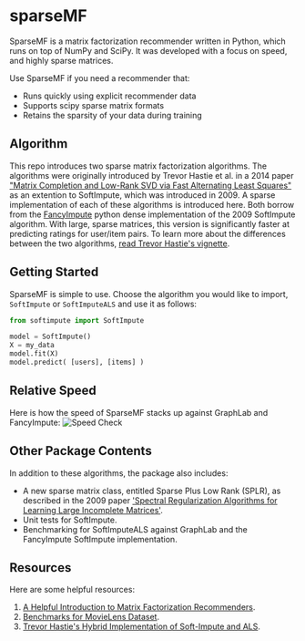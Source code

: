 # sparseMF

SparseMF is a matrix factorization recommender written in Python, which runs on top of NumPy and SciPy. It was developed with a focus on speed, and highly sparse matrices.

Use SparseMF if you need a recommender that:

* Runs quickly using explicit recommender data
* Supports scipy sparse matrix formats
* Retains the sparsity of your data during training
 
## Algorithm 
This repo introduces two sparse matrix factorization algorithms. The algorithms were originally introduced by Trevor Hastie et al. in a 2014 paper ["Matrix Completion and Low-Rank SVD via Fast Alternating Least Squares"](https://stanford.edu/~rezab/papers/fastals.pdf) as an extention to SoftImpute, which was introduced in 2009. A sparse implementation of each of these algorithms is introduced here. Both borrow from the [FancyImpute](https://github.com/hammerlab/fancyimpute/tree/master/fancyimpute) python dense implementation of the 2009 SoftImpute algorithm. With large, sparse matrices, this version is significantly faster at predicting ratings for user/item pairs. To learn more about the differences between the two algorithms, [read Trevor Hastie's vignette](https://web.stanford.edu/~hastie/swData/softImpute/vignette.html).

## Getting Started

SparseMF is simple to use. Choose the algorithm you would like to import, `SoftImpute` or `SoftImputeALS` and use it as follows:

```python
from softimpute import SoftImpute

model = SoftImpute()
X = my_data
model.fit(X)
model.predict( [users], [items] )
```

## Relative Speed

Here is how the speed of SparseMF stacks up against GraphLab and FancyImpute:
![Speed Check]('./imgs/speed_tests.png' "Speed Check")


## Other Package Contents

In addition to these algorithms, the package also includes:

* A new sparse matrix class, entitled Sparse Plus Low Rank (SPLR), as described in the 2009 paper ['Spectral Regularization Algorithms for Learning Large Incomplete Matrices'](https://web.stanford.edu/~hastie/Papers/mazumder10a.pdf).
* Unit tests for SoftImpute.
* Benchmarking for SoftImputeALS against GraphLab and the FancyImpute SoftImpute implementation.

## Resources

Here are some helpful resources:

1. [A Helpful Introduction to Matrix Factorization Recommenders](http://infolab.stanford.edu/~ullman/mmds/ch9.pdf).
2. [Benchmarks for MovieLens Dataset](https://sites.google.com/site/domainxz/benchmark).
3. [Trevor Hastie's Hybrid Implementation of Soft-Impute and ALS](https://arxiv.org/abs/1410.2596).

